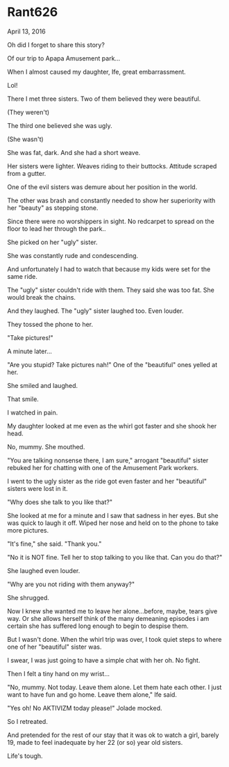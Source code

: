 # Rant626


April 13, 2016

Oh did I forget to share this story?

Of our trip to Apapa Amusement park...

When I almost caused my daughter, Ife, great embarrassment.

Lol!

There I met three sisters. Two of them believed they were beautiful.

(They weren't)

The third one believed she was ugly. 

(She wasn't)

She was fat, dark. And she had a short weave.

Her sisters were lighter. Weaves riding to their buttocks. Attitude scraped from a gutter.

One of the evil sisters was demure about her position in the world.

The other was brash and constantly needed to show her superiority with her "beauty" as stepping stone. 

Since there were no worshippers in sight. No redcarpet to spread on the floor to lead her through the park..

She picked on her "ugly" sister.

She was constantly rude and condescending.

And unfortunately I had to watch that because my kids were set for the same ride.

The "ugly" sister couldn't ride with them. They said she was too fat. She would break the chains.

And they laughed. The "ugly" sister laughed too. Even louder.

They tossed the phone to her.

"Take pictures!"

A minute later...

"Are you stupid? Take pictures nah!" One of the "beautiful" ones yelled at her.

She smiled and laughed.

That smile.

I watched in pain. 

My daughter looked at me even as the whirl got faster and she shook her head.

No, mummy. She mouthed. 

"You are talking nonsense there, I am sure," arrogant "beautiful" sister rebuked her for chatting with one of the Amusement Park workers.

I went to the ugly sister as the ride got even faster and her "beautiful" sisters were lost in it.

"Why does she talk to you like that?"

She looked at me for a minute and I saw that sadness in her eyes. But she was quick to laugh it off. Wiped her nose and held on to the phone to take more pictures. 

"It's fine," she said. "Thank you."

"No it is NOT fine. Tell her to stop talking to you like that. Can you do that?"

She laughed even louder.

"Why are you not riding with them anyway?"

She shrugged.

Now I knew she wanted me to leave her alone...before, maybe, tears give way. Or she allows herself think of the many demeaning episodes i am certain she has suffered long enough to begin to despise them.

But I wasn't done. When the whirl trip was over, I took quiet steps to where one of her "beautiful" sister was.

I swear, I was just going to have a simple chat with her oh. No fight. 

Then I felt a tiny hand on my wrist...

"No, mummy. Not today. Leave them alone. Let them hate each other. I just want to have fun and go home. Leave them alone," Ife said.

"Yes oh! No AKTIVIZM  today please!" Jolade mocked. 

So I retreated.

And pretended for the rest of our stay that it was ok to watch a girl, barely 19, made to feel inadequate by her 22 (or so) year old sisters.

Life's tough.